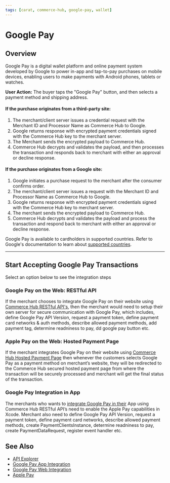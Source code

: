 ```yaml
---
tags: [carat, commerce-hub, google-pay, wallet]
---
```


# Google Pay

## Overview

Google Pay is a digital wallet platform and online payment system developed by Google to power in-app and tap-to-pay purchases on mobile devices, enabling users to make payments with Android phones, tablets or watches. 


**User Action:** The buyer taps the "Google Pay" button, and then selects a payment method and shipping address.

#### If the purchase originates from a third-party site:

1. The merchant/client server issues a credential request with the Merchant ID and Processor Name as Commerce Hub to Google.
2. Google returns response with encrypted payment credentials signed with the Commerce Hub key to the merchant server.
3. The Merchant sends the encrypted payload to Commerce Hub.
4. Commerce Hub decrypts and validates the payload, and then processes the transaction and responds back to merchant with either an approval or decline response.


#### If the purchase originates from a Google site:

1. Google initiates a purchase request to the merchant after the consumer confirms order.
2. The merchant/client server issues a request with the Merchant ID and Processor Name as Commerce Hub to Google.
3. Google returns response with encrypted payment credentials signed with the Commerce Hub key to merchant server.
4. The merchant sends the encrypted payload to Commerce Hub.
5. Commerce Hub decrypts and validates the payload and process the transaction and respond back to merchant with either an approval or decline response.


Google Pay is available to cardholders in supported countries. Refer to Google's documentation to learn about [supported countries](https://support.google.com/pay/answer/9023773).

---

## Start Accepting Google Pay Transactions

Select an option below to see the integration steps

### Google Pay on the Web: RESTful API

If the merchant chooses to integrate Google Pay on their website using [Commerce Hub RESTful API's](?path=docs/Online-Mobile-Digital/Wallets-AltPayments/Google-Pay/Google-Pay-Web-REST.md), then the merchant would need to setup their own server for secure communication with Google Pay, which includes, define Google Pay API Version, request a payment token, define payment card networks & auth methods, describe allowed payment methods, add payment tag, determine readniness to pay, dd google pay button etc.

### Apple Pay on the Web: Hosted Payment Page

If the merchant integrates Google Pay on their website using [Commerce Hub Hosted Payment Page](?path=docs/Online-Mobile-Digital/Wallets-AltPayments/Google-Pay/Google-Pay-Web-HPP.md) then whenever the customers selects Google Pay as a payment method on merchant’s website, they will be redirected to the Commerce Hub secured hosted payment page from where the transaction will be securely processed and merchant will get the final status of the transaction.

### Google Pay Integration in App

The merchants who wants to [integrate Google Pay in their](?path=docs/Online-Mobile-Digital/Wallets-AltPayments/Google-Pay/Google-Pay-App.md) App using Commerce Hub RESTful API’s need to enable the Apple Pay capabilities in Xcode. Merchant also need to define Google Pay API Version, request a payment token, define payment card networks, describe allowed payment methods, create PaymentClientsInstance, determine readniness to pay, create PaymentDataRequest, register event handler etc.

## See Also

- [API Explorer](url)
- [Google Pay App Integration](Google-Pay-App.md)
- [Google Pay Web Integration](Google-Pay-Web.md)
- [Apple Pay](../Apple-Pay/Apple-Pay.md)